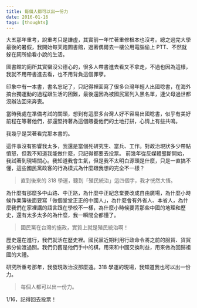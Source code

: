 ```yaml
---
title: 每個人都可以出一份力
date: 2016-01-16
tags: [thoughts]
---
```


大五那年重考，說重考只是謙虛，其實前一年忙著重修根本也沒考。總之過完大學最後的暑假，我開始每天跑圖書館，過著偶爾去一樓公用電腦偷上 PTT、不然就躲在廁所偷看小說的生活。

圖書館的廁所其實蠻沒公德心的，很多人帶書進去看又不拿走，不過也因為這樣，我就不用帶書進去看，也不用背負這個罪孽。

印象中有一本書，書名忘記了，只記得裡面寫了很多台灣年輕人出國唸書，在海外搞台獨運動的過程跟生活的困難，最後還因為被國民黨列入黑名單，連父母過世都沒辦法回來奔喪。

當時我處在準備考試的關頭，想到有這麼多台灣人好不容易出國唸書，似乎有美好前程在等著他們，卻還堅持著為這個餵養他們的土地打拼，心情上有些共鳴。

我幾乎是哭著看完那本書的。

這件事沒有影響我太多，我還是當個死研究生、當兵、工作。對政治現狀多少帶點憤怒，但我不知道我能做什麼，只記得都要去投票。 前幾年從反媒體壟斷開始，我試著到現場關心。我知道我會生氣，但是我不太明白源頭是什麼，只是一直搞不懂，這些國民黨政客的行為模式為什麼跟我想的完全不一樣？

> 直到後來的 318 學運，聽到「殖民統治」這四個字，我才恍然大悟。

為什麼有那麼多中山路、中正路，為什麼中正紀念堂要改成自由廣場，為什麼小時候作業簿後面要寫「做個堂堂正正的中國人」，為什麼會有外省人、本省人，為什麼我們在家裡講的語言跟在學校不一樣，為什麼小時候要背那些中國的地理和歷史，還有太多太多的為什麼，我一瞬間全都懂了。

> 國民黨在台灣的施政，實質上就是殖民統治啊！

歷史還在進行，我們就活在歷史裡。國民黨近期利用行政命令將之前的服貿、貨貿拆分偷渡過關。我們仍舊是他們手中的棋，用來和中國交換利益，用來做為回歸祖國的大禮。

研究所重考那年，我發現政治沒那麼遠。318 學運的現場，我知道我也可以出一份力。

> 每個人都可以出一份力。

1/16，記得回去投票！
